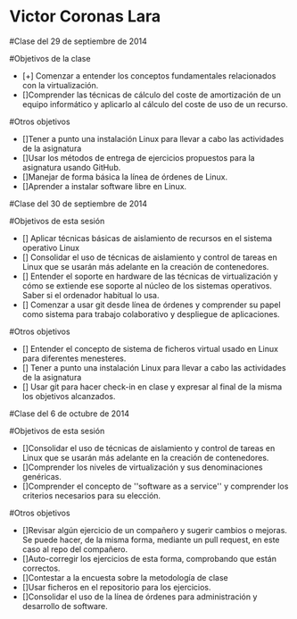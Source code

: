 <h1> Victor Coronas Lara </h1>

#Clase del 29 de septiembre de 2014

#Objetivos de la clase

* [+] Comenzar a entender los conceptos fundamentales relacionados con la virtualización.
* []Comprender las técnicas de cálculo del coste de amortización de un equipo informático y aplicarlo al cálculo del coste de uso de un recurso.

#Otros objetivos

* []Tener a punto una instalación Linux para llevar a cabo las actividades de la asignatura
* []Usar los métodos de entrega de ejercicios propuestos para la asignatura usando GitHub.
* []Manejar de forma básica la línea de órdenes de Linux.
* []Aprender a instalar software libre en Linux.

#Clase del 30 de septiembre de 2014

#Objetivos de esta sesión

* [] Aplicar técnicas básicas de aislamiento de recursos en el sistema operativo Linux
* [] Consolidar el uso de técnicas de aislamiento y control de tareas en Linux que se usarán más adelante en la creación de contenedores.
* [] Entender el soporte en hardware de las técnicas de virtualización y cómo se extiende ese soporte al núcleo de los sistemas operativos. Saber si el ordenador habitual lo usa.
* [] Comenzar a usar git desde línea de órdenes y comprender su papel como sistema para trabajo colaborativo y despliegue de aplicaciones.

#Otros objetivos

* [] Entender el concepto de sistema de ficheros virtual usado en Linux para diferentes menesteres.
* [] Tener a punto una instalación Linux para llevar a cabo las actividades de la asignatura
* [] Usar git para hacer check-in en clase y expresar al final de la misma los objetivos alcanzados.

#Clase del 6 de octubre de 2014

#Objetivos de esta sesión

* []Consolidar el uso de técnicas de aislamiento y control de tareas en Linux que se usarán más adelante en la creación de contenedores.
* []Comprender los niveles de virtualización y sus denominaciones genéricas.
* []Comprender el concepto de ''software as a service'' y comprender los criterios necesarios para su elección.

#Otros objetivos

* []Revisar algún ejercicio de un compañero y sugerir cambios o mejoras. Se puede hacer, de la misma forma, mediante un pull request, en este caso al repo del compañero.
* []Auto-corregir los ejercicios de esta forma, comprobando que están correctos.
* []Contestar a la encuesta sobre la metodología de clase
* []Usar ficheros en el repositorio para los ejercicios.
* []Consolidar el uso de la línea de órdenes para administración y desarrollo de software.
